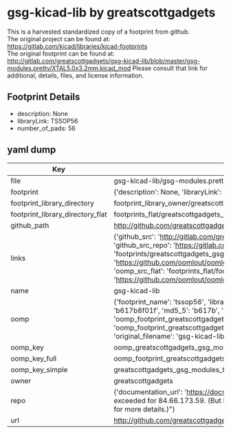 # gsg-kicad-lib by greatscottgadgets  
This is a harvested standardized copy of a footprint from github.  
The original project can be found at:  
https://gitlab.com/kicad/libraries/kicad-footprints  
The original footprint can be found at:
http://gitlab.com/greatscottgadgets/gsg-kicad-lib/blob/master/gsg-modules.pretty/XTAL5.0x3.2mm.kicad_mod
Please consult that link for additional, details, files, and license information.  
## Footprint Details
* description: None  
* libraryLink: TSSOP56  
* number_of_pads: 56  
## yaml dump  
| Key | Value |  
| --- | --- |  
| file | gsg-kicad-lib/gsg-modules.pretty/TSSOP56.kicad_mod |  
| footprint | {'description': None, 'libraryLink': 'TSSOP56', 'number_of_pads': 56} |  
| footprint_library_directory | footprint_library_owner/greatscottgadgets_gsg-kicad-lib |  
| footprint_library_directory_flat | footprints_flat/greatscottgadgets_gsg_modules_tssop56/working |  
| github_path | http://github.com/greatscottgadgets/gsg-kicad-lib/blob/master/gsg-modules.pretty/TSSOP56.kicad_mod |  
| links | {'github_src': 'http://gitlab.com/greatscottgadgets/gsg-kicad-lib/blob/master/gsg-modules.pretty/XTAL5.0x3.2mm.kicad_mod', 'github_src_repo': 'https://gitlab.com/kicad/libraries/kicad-footprints', 'oomp_bot': 'footprints/greatscottgadgets_gsg_modules_tssop56/working', 'oomp_bot_github': 'https://github.com/oomlout/oomlout_oomp_footprint_bot/tree/main/footprints/greatscottgadgets_gsg_modules_tssop56/working', 'oomp_src_flat': 'footprints_flat/footprints_flat/greatscottgadgets_gsg_modules_tssop56/working', 'oomp_src_flat_github': 'https://github.com/oomlout/oomlout_oomp_footprint_src/tree/main/footprints_flat/greatscottgadgets_gsg_modules_tssop56/working'} |  
| name | gsg-kicad-lib |  
| oomp | {'footprint_name': 'tssop56', 'library_name': 'gsg_modules', 'md5': 'b617b8f01f1d915b66137a0a0a2befd5', 'md5_10': 'b617b8f01f', 'md5_5': 'b617b', 'md5_6': 'b617b8', 'oomp_key': 'oomp_greatscottgadgets_gsg_modules_tssop56', 'oomp_key_extra': 'oomp_footprint_greatscottgadgets_gsg_modules_tssop56', 'oomp_key_full': 'oomp_footprint_greatscottgadgets_gsg_modules_tssop56_b617b8', 'oomp_key_simple': 'greatscottgadgets_gsg_modules_tssop56', 'original_filename': 'gsg-kicad-lib/gsg-modules.pretty/TSSOP56.kicad_mod', 'owner_name': 'greatscottgadgets'} |  
| oomp_key | oomp_greatscottgadgets_gsg_modules_tssop56 |  
| oomp_key_full | oomp_footprint_greatscottgadgets_gsg_modules_tssop56 |  
| oomp_key_simple | greatscottgadgets_gsg_modules_tssop56 |  
| owner | greatscottgadgets |  
| repo | {'documentation_url': 'https://docs.github.com/rest/overview/resources-in-the-rest-api#rate-limiting', 'message': "API rate limit exceeded for 84.66.173.59. (But here's the good news: Authenticated requests get a higher rate limit. Check out the documentation for more details.)"} |  
| url | http://github.com/greatscottgadgets/gsg-kicad-lib |  

